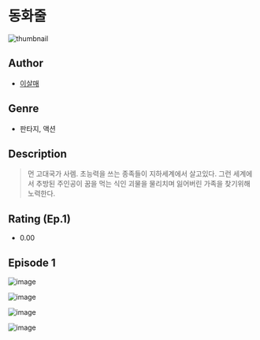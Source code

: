 # 동화줄
![thumbnail](https://image-comic.pstatic.net/user_contents_data/challenge_comic/2023/05/25/345782/upload_7004279624089953382_480x623.jpeg)

## Author
- [이살매](https://comic.naver.com/artistTitle?id=345782)

## Genre
- 판타지, 액션

## Description
> 먼 고대국가 사렘. 초능력을 쓰는 종족들이 지하세계에서 살고있다. 그런 세계에서 추방된 주인공이 꿈을 먹는 식인 괴물을 물리치며 잃어버린 가족을 찾기위해 노력한다.


## Rating (Ep.1)
- 0.00

## Episode 1
![image](https://image-comic.pstatic.net/user_contents_data/challenge_comic/2023/05/25/345782/upload_7365416611264750133.jpeg)

![image](https://image-comic.pstatic.net/user_contents_data/challenge_comic/2023/05/25/345782/upload_3690812251816944738.jpeg)

![image](https://image-comic.pstatic.net/user_contents_data/challenge_comic/2023/05/25/345782/upload_3474353807186801719.jpeg)

![image](https://image-comic.pstatic.net/user_contents_data/challenge_comic/2023/05/25/345782/upload_7293355507567835445.jpeg)
